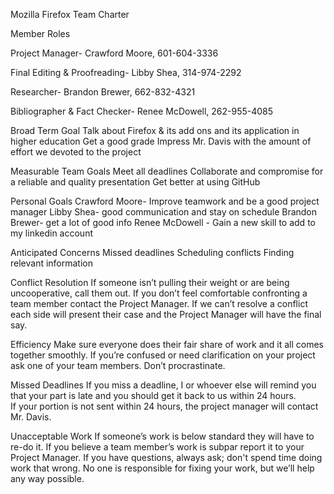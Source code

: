 Mozilla Firefox Team Charter

Member Roles

Project Manager- Crawford Moore, 601-604-3336 

Final Editing & Proofreading- Libby Shea, 314-974-2292

Researcher- Brandon Brewer, 662-832-4321

Bibliographer & Fact Checker- Renee McDowell, 262-955-4085

Broad Term Goal 
Talk about Firefox & its add ons and its application in higher education 
Get a good grade
Impress Mr. Davis with the amount of effort we devoted to the project

Measurable Team Goals
Meet all deadlines
Collaborate and compromise for a reliable and quality presentation 
Get better at using GitHub

Personal Goals
Crawford Moore- Improve teamwork and be a good project manager
Libby Shea- good communication and stay on schedule
Brandon Brewer- get a lot of good info
Renee McDowell - Gain a new skill to add to my linkedin account

Anticipated Concerns
Missed deadlines 
Scheduling conflicts 
Finding relevant information 

Conflict Resolution 
If someone isn’t pulling their weight or are being uncooperative, call them out.
If you don’t feel comfortable confronting a team member contact the Project Manager. 
If we can’t resolve a conflict each side will present their case and the Project Manager will have the final say. 

Efficiency
Make sure everyone does their fair share of work and it all comes together smoothly.
If you’re confused or need clarification on your project ask one of your team members.
Don’t procrastinate.

Missed Deadlines 
If you miss a deadline, I or whoever else will remind you that your part is late and you should get it back to us within 24 hours.  
If your portion is not sent within 24 hours, the project manager will contact Mr. Davis.

Unacceptable Work
If someone’s work is below standard they will have to re-do it. 
If you believe a team member’s work is subpar report it to your Project Manager.
If you have questions, always ask; don't spend time doing work that wrong.
No one is responsible for fixing your work, but we’ll help any way possible.
